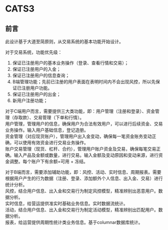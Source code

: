# CATS3

## 前言
此设计基于大道至简原则，从交易系统的基本功能开始设计。  

对于交易系统，功能优先级：
1. 保证已注册用户的基本业务操作（登录、查看行情和交易）；
2. 保证已注册用户的入金；
3. 保证已注册用户的信息查询；
4. B端管理功能；先前已注册的用户表面在表明时间内不会出现风控，所以先保证已注册用户功能。
5. 保证已注册用户的出金；
6. 新用户注册功能；


对于C端用户而言，需要提供三大类功能，即：用户管理（注册和登录）、资金管理（存取款）、交易管理（下单和行情）。  
用户管理，管理用户的信息，确保用户为合法有效用户，可以进行后续资金、交易业务操作。输入用户基础信息，登记造册。   
资金管理（对应现货账户），管理用户出入金变动，确保每一笔资金账务变动正确，可以使用有效资金进行交易业务操作。  
账户交易管理（现货、杠杆、合约），管理用户账户资金及交易，确保每笔交易正确。输入产品及金额或数量，进行交易。输入金额及变动原因和变动来源，进行资金调整。每个账户下有余额=可用 + 冻结。     

对于B端而言，需要添加辅助功能，即：风控、活动、实时信息、周期报表。需要根据用户产生的行为数据（注册、登录、添加额外个人信息、出入金、交易）进行统计分析。  
风控，结合用户信息、出入金和交易行为制定风控模型，精准辨别出恶意用户。数据分析。      
实时信息，给营运提供准实时基础业务信息。实时数据流统计。    
活动，结合用户信息、出入金和交易行为制定活动模型，精准辨别出匹配用户。数据分析。      
报表，给运营提供周期性统计类业务信息。基于columnar数据库统计。  


